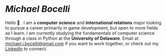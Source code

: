 # *Michael Bocelli*
Hello 👋 . I am a **computer science** and **international relations** major looking to pursue a career primarily in game development, but open to more fields as I learn.
I am currently studying the fundamentals of computer science through a class in Python at the **University of Delaware**.
Email at michael.j.bocelli@gmail.com if you want to work together, or check out my [LinkedIn](https://www.linkedin.com/in/michael-bocelli/) to connect.

